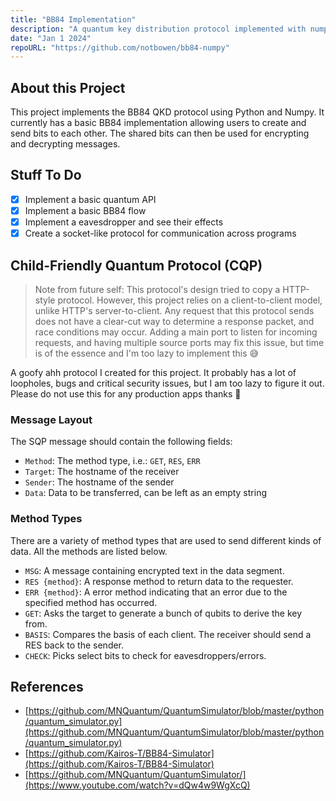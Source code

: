 ```yaml
---
title: "BB84 Implementation"
description: "A quantum key distribution protocol implemented with numpy and sockets"
date: "Jan 1 2024"
repoURL: "https://github.com/notbowen/bb84-numpy"
---
```


## About this Project

This project implements the BB84 QKD protocol using Python and Numpy.
It currently has a basic BB84 implementation allowing users to create and send bits to each other.
The shared bits can then be used for encrypting and decrypting messages.

## Stuff To Do

- [x] Implement a basic quantum API
- [x] Implement a basic BB84 flow
- [x] Implement a eavesdropper and see their effects
- [x] Create a socket-like protocol for communication across programs

## Child-Friendly Quantum Protocol (CQP)

> Note from future self: This protocol's design tried to
> copy a HTTP-style protocol. However, this project relies on
> a client-to-client model, unlike HTTP's server-to-client.
> Any request that this protocol sends does not have a clear-cut way
> to determine a response packet, and race conditions may occur.
> Adding a main port to listen for incoming requests, and having multiple
> source ports may fix this issue, but time is of the essence and I'm too
> lazy to implement this 😅

A goofy ahh protocol I created for this project. It probably has a lot of
loopholes, bugs and critical security issues, but I am too lazy to figure it out.
Please do not use this for any production apps thanks 🙏

### Message Layout

The SQP message should contain the following fields:

- `Method`: The method type, i.e.: `GET`, `RES`, `ERR`
- `Target`: The hostname of the receiver
- `Sender`: The hostname of the sender
- `Data`: Data to be transferred, can be left as an empty string

### Method Types

There are a variety of method types that are used to send different kinds of data.
All the methods are listed below.

- `MSG`: A message containing encrypted text in the data segment.
- `RES {method}`: A response method to return data to the requester.
- `ERR {method}`: A error method indicating that an error due to the specified method has occurred.
- `GET`: Asks the target to generate a bunch of qubits to derive the key from.
- `BASIS`: Compares the basis of each client. The receiver should send a RES back to the sender.
- `CHECK`: Picks select bits to check for eavesdroppers/errors.

## References

- [https://github.com/MNQuantum/QuantumSimulator/blob/master/python/quantum_simulator.py](https://github.com/MNQuantum/QuantumSimulator/blob/master/python/quantum_simulator.py)
- [https://github.com/Kairos-T/BB84-Simulator](https://github.com/Kairos-T/BB84-Simulator)
- [https://github.com/MNQuantum/QuantumSimulator/](https://www.youtube.com/watch?v=dQw4w9WgXcQ)
